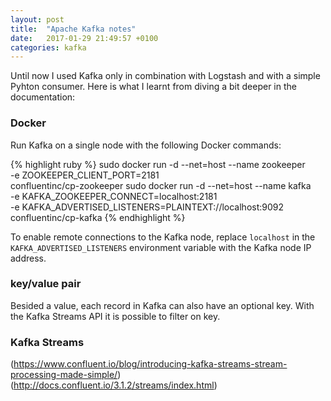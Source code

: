```yaml
---
layout: post
title:  "Apache Kafka notes"
date:   2017-01-29 21:49:57 +0100
categories: kafka
---
```

Until now I used Kafka only in combination with Logstash and with a simple Pyhton consumer. Here is what I learnt from diving a bit deeper in the documentation:

### Docker
Run Kafka on a single node with the following Docker commands:

{% highlight ruby %}
sudo docker run -d --net=host --name zookeeper \
	-e ZOOKEEPER_CLIENT_PORT=2181 \
	confluentinc/cp-zookeeper
sudo docker run -d --net=host --name kafka \
	-e KAFKA_ZOOKEEPER_CONNECT=localhost:2181 \
	-e KAFKA_ADVERTISED_LISTENERS=PLAINTEXT://localhost:9092 \
	confluentinc/cp-kafka
{% endhighlight %}

To enable remote connections to the Kafka node, replace `localhost` in the `KAFKA_ADVERTISED_LISTENERS` environment variable with the Kafka node IP address.

### key/value pair
Besided a value, each record in Kafka can also have an optional key. With the Kafka Streams API it is possible to filter on key.

### Kafka Streams
(https://www.confluent.io/blog/introducing-kafka-streams-stream-processing-made-simple/)
(http://docs.confluent.io/3.1.2/streams/index.html)

